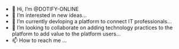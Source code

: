 - 👋 Hi, I’m @DOTIFY-ONLINE
- 👀 I’m interested in new ideas...
- 🌱 I’m currently devloping a platform to connect IT professionals...
- 💞️ I’m looking to collaborate on adding technology practices to the platform to add value to the platform users...
- 📫 How to reach me ...

<!---
DOTIFY-ONLINE/DOTIFY-ONLINE is a ✨ special ✨ repository because its `README.md` (this file) appears on your GitHub profile.
You can click the Preview link to take a look at your changes.
--->
